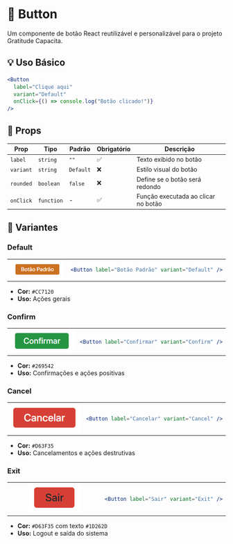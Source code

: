 # 🔘 Button

Um componente de botão React reutilizável e personalizável para o projeto Gratitude Capacita.

## 💡 Uso Básico

```jsx
<Button
  label="Clique aqui"
  variant="Default"
  onClick={() => console.log("Botão clicado!")}
/>
```

## 📝 Props

| Prop      | Tipo       | Padrão    | Obrigatório | Descrição                           |
| --------- | ---------- | --------- | ----------- | ----------------------------------- |
| `label`   | `string`   | `""`      | ✅          | Texto exibido no botão              |
| `variant` | `string`   | `Default` | ❌          | Estilo visual do botão              |
| `rounded` | `boolean`  | `false`   | ❌          | Define se o botão será redondo      |
| `onClick` | `function` | -         | ✅          | Função executada ao clicar no botão |

## 🎨 Variantes

### Default

<table>
<tr>
<td width="50%">

<div align="center">
  <img src="images/default-button.png" alt="botão default" />
</div>

</td>
<td width="50%">

```jsx
<Button label="Botão Padrão" variant="Default" />
```

</td>
</tr>
</table>

- **Cor:** `#CC7120`
- **Uso:** Ações gerais

### Confirm

<table>
<tr>
<td width="50%">

<div align="center">
  <img src="images/confirm-button.png" alt="botão de confirmação" />
</div>

</td>
<td width="50%">

```jsx
<Button label="Confirmar" variant="Confirm" />
```

</td>
</tr>
</table>

- **Cor:** `#269542`
- **Uso:** Confirmações e ações positivas

### Cancel

<table>
<tr>

<td width="50%">
<div align="center">
  <img src="images/cancel-button.png" alt="botão de cancelamento" />
</div>
</td>

<td width="50%">

```jsx
<Button label="Cancelar" variant="Cancel" />
```
</td>
</tr>
</table>

- **Cor:** `#D63F35`
- **Uso:** Cancelamentos e ações destrutivas

### Exit

<table>
<tr>
<td width="50%">

<div align="center">
  <img src="images/exit-button.png" alt="botão de sair" />
</div>

</td>
<td width="50%">

```jsx
<Button label="Sair" variant="Exit" />
```

</td>
</tr>
</table>

- **Cor:** `#D63F35` com texto `#1D262D`
- **Uso:** Logout e saída do sistema
